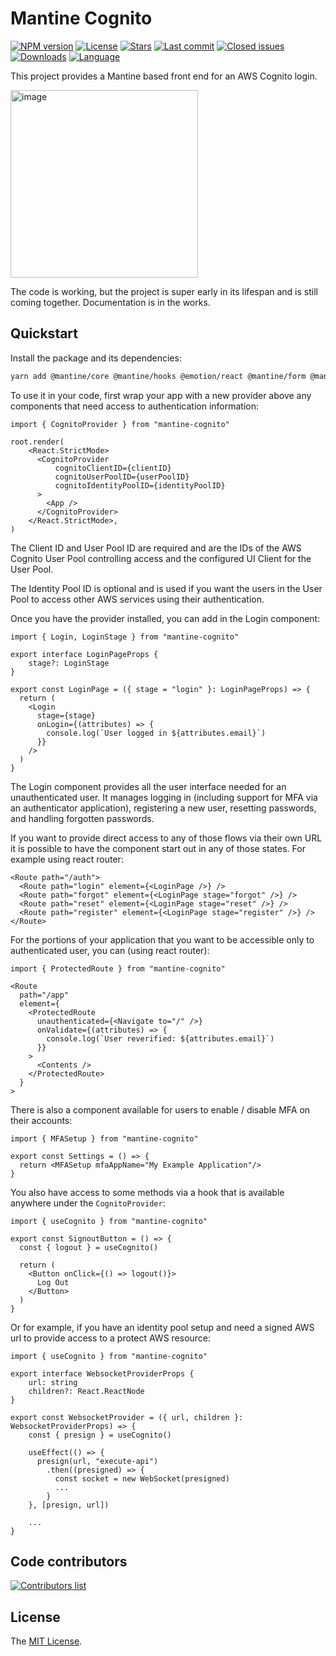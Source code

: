 # Mantine Cognito

[![NPM version][npm-image]][npm-url]
[![License][license-image]][license-url]
[![Stars][stars-image]][stars-url]
[![Last commit][last-commit-image]][repo-url]
[![Closed issues][closed-issues-image]][closed-issues-url]
[![Downloads][downloads-image]][npm-url]
[![Language][language-image]][repo-url]

This project provides a Mantine based front end for an AWS Cognito login.

<img src="https://user-images.githubusercontent.com/319506/225537205-b4d9e03b-b5fb-4b12-a17a-ae3f4fe66b7b.png" alt="image" width="300"/>

The code is working, but the project is super early in its lifespan and
is still coming together. Documentation is in the works.

## Quickstart

Install the package and its dependencies:

```sh
yarn add @mantine/core @mantine/hooks @emotion/react @mantine/form @mantine/notifications @tabler/icons-react mantine-cognito
```

To use it in your code, first wrap your app with a new provider above any
components that need access to authentication information:

```tsx
import { CognitoProvider } from "mantine-cognito"

root.render(
    <React.StrictMode>
      <CognitoProvider
          cognitoClientID={clientID}
          cognitoUserPoolID={userPoolID}
          cognitoIdentityPoolID={identityPoolID}
      >
        <App />
      </CognitoProvider>
    </React.StrictMode>,
)
```

The Client ID and User Pool ID are required and are the IDs of the AWS
Cognito User Pool controlling access and the configured UI Client for the
User Pool.

The Identity Pool ID is optional and is used if you want the users in the
User Pool to access other AWS services using their authentication.

Once you have the provider installed, you can add in the Login component:

```tsx
import { Login, LoginStage } from "mantine-cognito"

export interface LoginPageProps {
    stage?: LoginStage
}

export const LoginPage = ({ stage = "login" }: LoginPageProps) => {
  return (
    <Login
      stage={stage}
      onLogin={(attributes) => {
        console.log(`User logged in ${attributes.email}`)
      }}
    />
  )
}
```

The Login component provides all the user interface needed for an
unauthenticated user. It manages logging in (including support for MFA via an
authenticator application), registering a new user, resetting passwords, and handling forgotten passwords.

If you want to provide direct access to any of those flows via their own URL
it is possible to have the component start out in any of those states. For
example using react router:

```tsx
<Route path="/auth">
  <Route path="login" element={<LoginPage />} />
  <Route path="forgot" element={<LoginPage stage="forgot" />} />
  <Route path="reset" element={<LoginPage stage="reset" />} />
  <Route path="register" element={<LoginPage stage="register" />} />
</Route>
```

For the portions of your application that you want to be accessible only to authenticated user, you can (using react router):

```tsx
import { ProtectedRoute } from "mantine-cognito"

<Route
  path="/app"
  element={
    <ProtectedRoute
      unauthenticated={<Navigate to="/" />}
      onValidate={(attributes) => {
        console.log(`User reverified: ${attributes.email}`)
      }}
    >
      <Contents />
    </ProtectedRoute>
  }
>
```

There is also a component available for users to enable / disable MFA on their accounts:

```tsx
import { MFASetup } from "mantine-cognito"

export const Settings = () => {
  return <MFASetup mfaAppName="My Example Application"/>
}
```

You also have access to some methods via a hook that is available anywhere
under the `CognitoProvider`:

```tsx
import { useCognito } from "mantine-cognito"

export const SignoutButton = () => {
  const { logout } = useCognito()

  return (
    <Button onClick={() => logout()}>
      Log Out
    </Button>
  )
}
```

Or for example, if you have an identity pool setup and need a signed AWS url
to provide access to a protect AWS resource:

```tsx
import { useCognito } from "mantine-cognito"

export interface WebsocketProviderProps {
    url: string
    children?: React.ReactNode
}

export const WebsocketProvider = ({ url, children }: WebsocketProviderProps) => {
    const { presign } = useCognito()

    useEffect(() => {
      presign(url, "execute-api")
        .then((presigned) => {
          const socket = new WebSocket(presigned)
          ...
        }
    }, [presign, url])

    ...
}
```

## Code contributors

[![Contributors list](https://contrib.rocks/image?repo=milkbar/mantine-cognito)](https://github.com/milkbar/mantine-cognito/graphs/contributors)

## License

The [MIT License](https://github.com/milkbar/mantine-cognito/blob/master/LICENSE).

[npm-url]: https://npmjs.org/package/mantine-cognito
[repo-url]: https://github.com/milkbar/mantine-cognito
[stars-url]: https://github.com/milkbar/mantine-cognito/stargazers
[closed-issues-url]: https://github.com/milkbar/mantine-cognito/issues?q=is%3Aissue+is%3Aclosed
[license-url]: LICENSE
[npm-image]: https://img.shields.io/npm/v/mantine-cognito.svg?style=flat-square
[license-image]: http://img.shields.io/npm/l/mantine-cognito.svg?style=flat-square
[downloads-image]: http://img.shields.io/npm/dm/mantine-cognito.svg?style=flat-square
[stars-image]: https://img.shields.io/github/stars/milkbar/mantine-cognito?style=flat-square
[last-commit-image]: https://img.shields.io/github/last-commit/milkbar/mantine-cognito?style=flat-square
[closed-issues-image]: https://img.shields.io/github/issues-closed-raw/milkbar/mantine-cognito?style=flat-square
[language-image]: https://img.shields.io/github/languages/top/milkbar/mantine-cognito?style=flat-square
